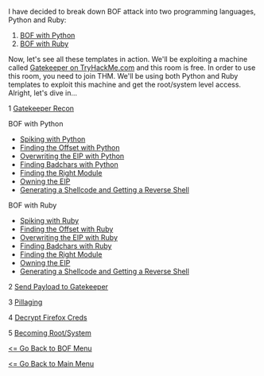 I have decided to break down BOF attack into two programming languages, Python and Ruby:

1. [BOF with Python](bofPython.md)
2. [BOF with Ruby](bofRuby.md)

Now, let's see all these templates in action. 
We'll be exploiting a machine called [Gatekeeper on TryHackMe.com](https://www.tryhackme.com/room/gatekeeper) and this room is free. In order to use this room, you need to join THM. We'll be using both Python and Ruby templates to exploit this machine and get the root/system level access. Alright, let's dive in...

1 [Gatekeeper Recon](GatekeeperRecon.md)

BOF with Python
- [Spiking with Python](ExploitingBOFWithPythonSpiking.md)
- [Finding the Offset with Python](ExploitingBOFWithPythonOffset.md)
- [Overwriting the EIP with Python](ExploitingBOFWithPythonOverWriteEIP.md)
- [Finding Badchars with Python](ExploitingBOFWithPythonBadChars.md)
- [Finding the Right Module](ExploitingBOFWithPythonFindingModule.md)
- [Owning the EIP](ExploitingBOFWithPythonOwnEIP.md)
- [Generating a Shellcode and Getting a Reverse Shell](ExploitingBOFWithPythonShellcode.md)

BOF with Ruby
- [Spiking with Ruby](ExploitingBOFWithRubySpiking.md)
- [Finding the Offset with Ruby](ExploitingBOFWithRubyOffset.md)
- [Overwriting the EIP with Ruby](ExploitingBOFWithRubyOverWriteEIP.md)
- [Finding Badchars with Ruby](ExploitingBOFWithRubyBadChars.md)
- [Finding the Right Module](ExploitingBOFWithPythonFindingModule.md)
- [Owning the EIP](ExploitingBOFWithRubyOwnEIP.md)
- [Generating a Shellcode and Getting a Reverse Shell](ExploitingBOFWithRubyShellcode.md)

2 [Send Payload to Gatekeeper](GatekeeperShell.md)

3 [Pillaging](GatekeeperPillaging.md)

4 [Decrypt Firefox Creds](GatekeeeperDecryptCreds.md)

5 [Becoming Root/System](GatekeeperRoot.md)


[<= Go Back to BOF Menu](BOFMain.md)

[<= Go Back to Main Menu](index.md)
